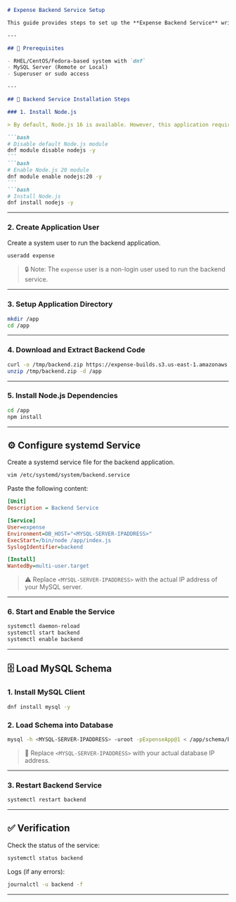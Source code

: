 
````markdown
# Expense Backend Service Setup

This guide provides steps to set up the **Expense Backend Service** written in **Node.js**, configure it as a systemd service, and connect it to a MySQL database.

---

## 🔧 Prerequisites

- RHEL/CentOS/Fedora-based system with `dnf`
- MySQL Server (Remote or Local)
- Superuser or sudo access

---

## 🚀 Backend Service Installation Steps

### 1. Install Node.js

> By default, Node.js 16 is available. However, this application requires **Node.js version 20 or higher**.

```bash
# Disable default Node.js module
dnf module disable nodejs -y
```
```bash
# Enable Node.js 20 module
dnf module enable nodejs:20 -y
```
```bash
# Install Node.js
dnf install nodejs -y
````

---

### 2. Create Application User

Create a system user to run the backend application.

```bash
useradd expense
```

> 🔒 Note: The `expense` user is a non-login user used to run the backend service.

---

### 3. Setup Application Directory

```bash
mkdir /app
cd /app
```

---

### 4. Download and Extract Backend Code

```bash
curl -o /tmp/backend.zip https://expense-builds.s3.us-east-1.amazonaws.com/expense-backend-v2.zip
unzip /tmp/backend.zip -d /app
```

---

### 5. Install Node.js Dependencies

```bash
cd /app
npm install
```

---

## ⚙️ Configure systemd Service

Create a systemd service file for the backend application.

```bash
vim /etc/systemd/system/backend.service
```

Paste the following content:

```ini
[Unit]
Description = Backend Service

[Service]
User=expense
Environment=DB_HOST="<MYSQL-SERVER-IPADDRESS>"
ExecStart=/bin/node /app/index.js
SyslogIdentifier=backend

[Install]
WantedBy=multi-user.target
```

> ⚠️ Replace `<MYSQL-SERVER-IPADDRESS>` with the actual IP address of your MySQL server.

---

### 6. Start and Enable the Service

```bash
systemctl daemon-reload
systemctl start backend
systemctl enable backend
```

---

## 🗄️ Load MySQL Schema

### 1. Install MySQL Client

```bash
dnf install mysql -y
```

### 2. Load Schema into Database

```bash
mysql -h <MYSQL-SERVER-IPADDRESS> -uroot -pExpenseApp@1 < /app/schema/backend.sql
```

> 📝 Replace `<MYSQL-SERVER-IPADDRESS>` with your actual database IP address.

---

### 3. Restart Backend Service

```bash
systemctl restart backend
```

---

## ✅ Verification

Check the status of the service:

```bash
systemctl status backend
```

Logs (if any errors):

```bash
journalctl -u backend -f
```

---

